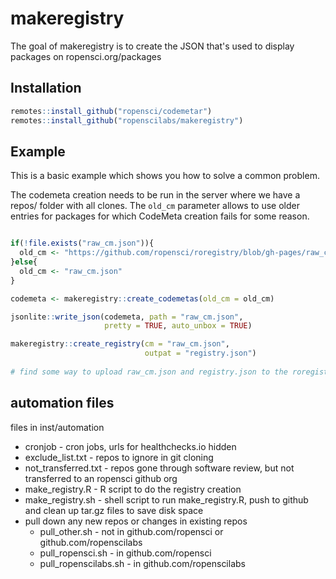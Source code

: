 # makeregistry

The goal of makeregistry is to create the JSON that's used to display packages on ropensci.org/packages

## Installation

``` r
remotes::install_github("ropensci/codemetar")
remotes::install_github("ropenscilabs/makeregistry")
```

## Example

This is a basic example which shows you how to solve a common problem. 

The codemeta creation needs to be run in the server where we have a repos/ folder with all clones. The `old_cm` parameter allows to use older entries for packages for which CodeMeta creation fails for some reason.

``` r

if(!file.exists("raw_cm.json")){
  old_cm <- "https://github.com/ropensci/roregistry/blob/gh-pages/raw_cm.json?raw=true"
}else{
  old_cm <- "raw_cm.json"
}

codemeta <- makeregistry::create_codemetas(old_cm = old_cm)

jsonlite::write_json(codemeta, path = "raw_cm.json",
                     pretty = TRUE, auto_unbox = TRUE)

makeregistry::create_registry(cm = "raw_cm.json",
                              outpat = "registry.json")
                              
# find some way to upload raw_cm.json and registry.json to the roregistry repo.
```


## automation files

files in inst/automation

* cronjob - cron jobs, urls for healthchecks.io hidden
* exclude_list.txt - repos to ignore in git cloning
* not_transferred.txt - repos gone through software review, but not transferred to an ropensci github org
* make_registry.R - R script to do the registry creation
* make_registry.sh - shell script to run make_registry.R, push to github and clean up tar.gz files to save disk space
* pull down any new repos or changes in existing repos
    * pull_other.sh - not in github.com/ropensci or github.com/ropenscilabs
    * pull_ropensci.sh - in github.com/ropensci
    * pull_ropenscilabs.sh - in github.com/ropenscilabs
